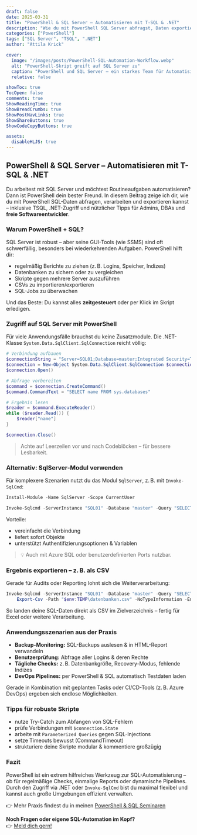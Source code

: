 ```yaml
---
draft: false
date: 2025-03-31
title: "PowerShell & SQL Server – Automatisieren mit T-SQL & .NET"
description: "Wie du mit PowerShell SQL Server abfragst, Daten exportierst und Automatisierung mit T-SQL und .NET kombinierst. Ideal für DBAs, Admins & freie Softwareentwickler."
categories: ["PowerShell"]
tags: ["SQL Server", "TSQL", ".NET"]
author: "Attila Krick"

cover:
  image: "/images/posts/PowerShell-SQL-Automation-Workflow.webp"
  alt: "PowerShell-Skript greift auf SQL Server zu"
  caption: "PowerShell und SQL Server – ein starkes Team für Automatisierung"
  relative: false

showToc: true
TocOpen: false
comments: true
ShowReadingTime: true
ShowBreadCrumbs: true
ShowPostNavLinks: true
ShowShareButtons: true
ShowCodeCopyButtons: true

assets:
  disableHLJS: true
---
```


## PowerShell & SQL Server – Automatisieren mit T-SQL & .NET

Du arbeitest mit SQL Server und möchtest Routineaufgaben automatisieren? Dann ist PowerShell dein bester Freund. In diesem Beitrag zeige ich dir, wie du mit PowerShell SQL-Daten abfragen, verarbeiten und exportieren kannst – inklusive TSQL, .NET-Zugriff und nützlicher Tipps für Admins, DBAs und **freie Softwareentwickler**.

### Warum PowerShell + SQL?

SQL Server ist robust – aber seine GUI-Tools (wie SSMS) sind oft schwerfällig, besonders bei wiederkehrenden Aufgaben. PowerShell hilft dir:

- regelmäßig Berichte zu ziehen (z. B. Logins, Speicher, Indizes)
- Datenbanken zu sichern oder zu vergleichen
- Skripte gegen mehrere Server auszuführen
- CSVs zu importieren/exportieren
- SQL-Jobs zu überwachen

Und das Beste: Du kannst alles **zeitgesteuert** oder per Klick im Skript erledigen.

### Zugriff auf SQL Server mit PowerShell

Für viele Anwendungsfälle brauchst du keine Zusatzmodule. Die .NET-Klasse `System.Data.SqlClient.SqlConnection` reicht völlig:

```powershell
# Verbindung aufbauen
$connectionString = "Server=SQL01;Database=master;Integrated Security=True;"
$connection = New-Object System.Data.SqlClient.SqlConnection $connectionString
$connection.Open()

# Abfrage vorbereiten
$command = $connection.CreateCommand()
$command.CommandText = "SELECT name FROM sys.databases"

# Ergebnis lesen
$reader = $command.ExecuteReader()
while ($reader.Read()) {
    $reader["name"]
}

$connection.Close()
```

> Achte auf Leerzeilen vor und nach Codeblöcken – für bessere Lesbarkeit.

### Alternativ: SqlServer-Modul verwenden

Für komplexere Szenarien nutzt du das Modul `SqlServer`, z. B. mit `Invoke-SqlCmd`:

```powershell
Install-Module -Name SqlServer -Scope CurrentUser

Invoke-Sqlcmd -ServerInstance "SQL01" -Database "master" -Query "SELECT name FROM sys.databases"
```

Vorteile:
- vereinfacht die Verbindung
- liefert sofort Objekte
- unterstützt Authentifizierungsoptionen & Variablen

> 💡 Auch mit Azure SQL oder benutzerdefinierten Ports nutzbar.

### Ergebnis exportieren – z. B. als CSV

Gerade für Audits oder Reporting lohnt sich die Weiterverarbeitung:

```powershell
Invoke-Sqlcmd -ServerInstance "SQL01" -Database "master" -Query "SELECT name, create_date FROM sys.databases" |
    Export-Csv -Path "$env:TEMP\datenbanken.csv" -NoTypeInformation -Encoding UTF8
```

So landen deine SQL-Daten direkt als CSV im Zielverzeichnis – fertig für Excel oder weitere Verarbeitung.

### Anwendungsszenarien aus der Praxis

- **Backup-Monitoring:** SQL-Backups auslesen & in HTML-Report verwandeln
- **Benutzerprüfung:** Abfrage aller Logins & deren Rechte
- **Tägliche Checks:** z. B. Datenbankgröße, Recovery-Modus, fehlende Indizes
- **DevOps Pipelines:** per PowerShell & SQL automatisch Testdaten laden

Gerade in Kombination mit geplanten Tasks oder CI/CD-Tools (z. B. Azure DevOps) ergeben sich endlose Möglichkeiten.

### Tipps für robuste Skripte

- nutze Try-Catch zum Abfangen von SQL-Fehlern
- prüfe Verbindungen mit `$connection.State`
- arbeite mit `Parameterized Queries` gegen SQL-Injections
- setze Timeouts bewusst (CommandTimeout)
- strukturiere deine Skripte modular & kommentiere großzügig

### Fazit

PowerShell ist ein extrem hilfreiches Werkzeug zur SQL-Automatisierung – ob für regelmäßige Checks, einmalige Reports oder dynamische Pipelines. Durch den Zugriff via .NET oder `Invoke-SqlCmd` bist du maximal flexibel und kannst auch große Umgebungen effizient verwalten.

👉 Mehr Praxis findest du in meinen [PowerShell & SQL Seminaren](https://attilakrick.com/powershell/powershell-seminare/)

**Noch Fragen oder eigene SQL-Automation im Kopf?**  
👉 [Meld dich gern!](https://attilakrick.com/kontakt)
